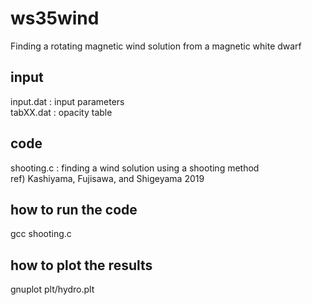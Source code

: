 # ws35wind 
Finding a rotating magnetic wind solution from a magnetic white dwarf

## input
input.dat : input parameters <br>
tabXX.dat : opacity table 

## code
shooting.c : finding a wind solution using a shooting method <br>
ref) Kashiyama, Fujisawa, and Shigeyama 2019

## how to run the code
gcc shooting.c 

## how to plot the results
gnuplot plt/hydro.plt 


